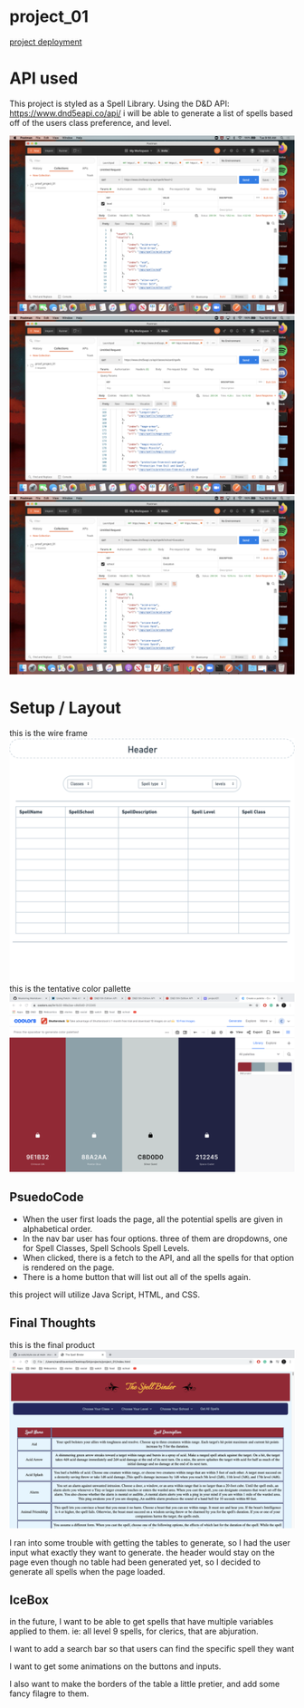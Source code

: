 # project_01
[project deployment](https://Spell_Binder.surge.sh)

# API used
This project is styled as a Spell Library. Using the D&D API: https://www.dnd5eapi.co/api/ i will be able to generate a list of spells based off of the users class preference, and level.

![Postman spell](/css/img/postmanLevel.png)
![Postman spell](/css/img/postmanClass.png)
![Postman spell](/css/img/postmanSchool.png)

# Setup / Layout
this is the wire frame ![wireframe](/css/img/project01%20-%20Window.png)
this is the tentative color pallette ![Color Pallette](/css/img/pallette.png)


## PsuedoCode

* When the user first loads the page, all the potential spells are given in alphabetical order.
* In the nav bar user has four options. three of them are dropdowns, one for Spell Classes, Spell Schools Spell Levels.
* When clicked, there is a fetch to the API, and all the spells for that option is rendered on the page.
* There is a home button that will list out all of the spells again.

this project will utilize Java Script, HTML, and CSS.

## Final Thoughts

this is the final product![app Photo](/css/img/screenShot.png)

I ran into some trouble with getting the tables to generate, so I had the user input what exactly they want to generate. 
the header would stay on the page even though no table had been generated yet, so I decided to generate all spells when the page loaded.

## IceBox
in the future, I want to be able to get spells that have multiple variables applied to them. ie: all level 9 spells, for clerics, that are abjuration.

I want to add a search bar so that users can find the specific spell they want

I want to get some animations on the buttons and inputs.

I also want to make the borders of the table a little pretier, and add some fancy filagre to them.